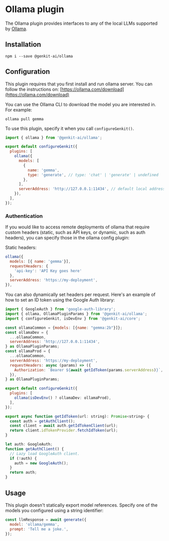 # Ollama plugin

The Ollama plugin provides interfaces to any of the local LLMs supported by
[Ollama](https://ollama.com/).

## Installation

```posix-terminal
npm i --save @genkit-ai/ollama
```

## Configuration

This plugin requires that you first install and run ollama server. You can follow
the instructions on: [https://ollama.com/download](https://ollama.com/download)

You can use the Ollama CLI to download the model you are interested in. For
example:

```posix-terminal
ollama pull gemma
```

To use this plugin, specify it when you call `configureGenkit()`.

```js
import { ollama } from '@genkit-ai/ollama';

export default configureGenkit({
  plugins: [
    ollama({
      models: [
        {
          name: 'gemma',
          type: 'generate', // type: 'chat' | 'generate' | undefined
        },
      ],
      serverAddress: 'http://127.0.0.1:11434', // default local address
    }),
  ],
});
```

### Authentication

If you would like to access remote deployments of ollama that require custom headers (static,
such as API keys, or dynamic, such as auth headers), you can specify those in the ollama config plugin:

Static headers:

```js
ollama({
  models: [{ name: 'gemma'}],
  requestHeaders: {
    'api-key': 'API Key goes here'
  },
  serverAddress: 'https://my-deployment',
}),
```

You can also dynamically set headers per request. Here's an example of how to set an ID token using
the Google Auth library:

```js
import { GoogleAuth } from 'google-auth-library';
import { ollama, OllamaPluginParams } from '@genkit-ai/ollama';
import { configureGenkit, isDevEnv } from '@genkit-ai/core';

const ollamaCommon = {models: [{name: "gemma:2b"}]};
const ollamaDev = {
  ...ollamaCommon,
  serverAddress: 'http://127.0.0.1:11434',
} as OllamaPluginParams;
const ollamaProd = {
  ...ollamaCommon,
  serverAddress: 'https://my-deployment',
  requestHeaders: async (params) => ({
    Authorization: `Bearer ${await getIdToken(params.serverAddress)}`,
  }),
} as OllamaPluginParams;

export default configureGenkit({
  plugins: [
    ollama(isDevEnv() ? ollamaDev: ollamaProd),
  ],
});

export async function getIdToken(url: string): Promise<string> {
  const auth = getAuthClient();
  const client = await auth.getIdTokenClient(url);
  return client.idTokenProvider.fetchIdToken(url);
}

let auth: GoogleAuth;
function getAuthClient() {
  // Lazy load GoogleAuth client.
  if (!auth) {
    auth = new GoogleAuth();
  }
  return auth;
}
```

## Usage

This plugin doesn't statically export model references. Specify one of the
models you configured using a string identifier:

```js
const llmResponse = await generate({
  model: 'ollama/gemma',
  prompt: 'Tell me a joke.',
});
```
